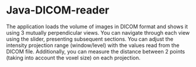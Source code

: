 # Java-DICOM-reader
The application loads the volume of images in DICOM format and shows it using 3 mutually perpendicular views. You can navigate through each view using the slider, presenting subsequent sections.
You can adjust the intensity projection range (window/level) with the values read from the DICOM file.
Additionally, you can measure the distance between 2 points (taking into account the voxel size) on each projection.
